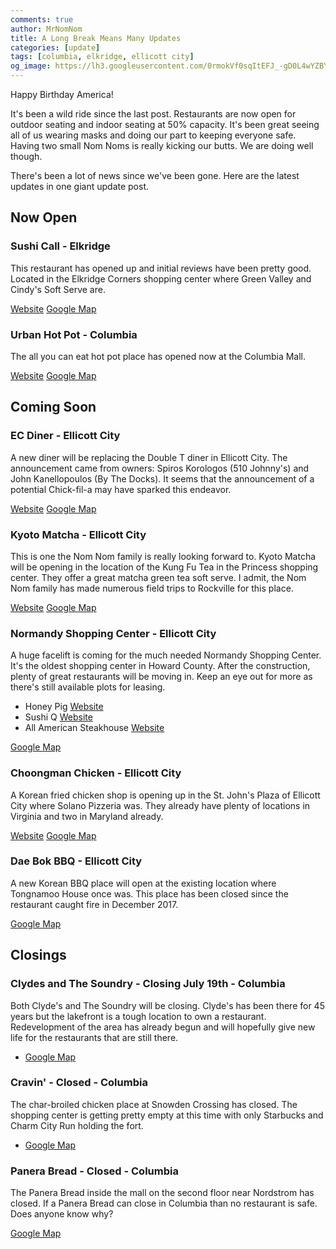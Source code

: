 ```yaml
---
comments: true
author: MrNomNom
title: A Long Break Means Many Updates
categories: [update]
tags: [columbia, elkridge, ellicott city]
og_image: https://lh3.googleusercontent.com/0rmokVf0sqItEFJ_-gD0L4wYZBYioPO8jzC_zco0jB5L0iSAPkmQZxLNSZkxahEOjH3cqZWgfv0XRt61uSEnUI7mILnwF6vw88pRkRiTPbZxHlO7jJCbnVzJbqF3LN0WIel2KuMGKQ=w400
---
```


Happy Birthday America!

It's been a wild ride since the last post.  Restaurants are now open for outdoor seating and indoor seating at 50% capacity. It's been great seeing all of us wearing masks and doing our part to keeping everyone safe. Having two small Nom Noms is really kicking our butts. We are doing well though. 

There's been a lot of news since we've been gone. Here are the latest updates in one giant update post.

<!--more-->

## Now Open

### Sushi Call - Elkridge

This restaurant has opened up and initial reviews have been pretty good. Located in the Elkridge Corners shopping center where Green Valley and Cindy's Soft Serve are. 

[Website](https://sushicallusa.com/)
[Google Map](https://goo.gl/maps/cbJ2x947FfUyFiFv7)

### Urban Hot Pot - Columbia

The all you can eat hot pot place has opened now at the Columbia Mall.

[Website](https://www.urbanhotpot.com/)
[Google Map](https://goo.gl/maps/5TQq528HHZwaNX156)

## Coming Soon

### EC Diner - Ellicott City

A new diner will be replacing the Double T diner in Ellicott City. The announcement came from owners: Spiros Korologos (510 Johnny's) and John Kanellopoulos (By The Docks). It seems that the announcement of a potential Chick-fil-a may have sparked this endeavor.

[Website](https://ecdiner.com/)
[Google Map](https://goo.gl/maps/4Jma7zHvovjeTdNC8)

### Kyoto Matcha - Ellicott City

This is one the Nom Nom family is really looking forward to.  Kyoto Matcha will be opening in the location of the Kung Fu Tea in the Princess shopping center. They offer a great matcha green tea soft serve. I admit, the Nom Nom family has made numerous field trips to Rockville for this place.

[Website](https://www.kyotomatcha.us/)
[Google Map](https://goo.gl/maps/dbJCT7nnuquQWNKo6)

### Normandy Shopping Center - Ellicott City

A huge facelift is coming for the much needed Normandy Shopping Center.  It's the oldest shopping center in Howard County. After the construction, plenty of great restaurants will be moving in. Keep an eye out for more as there's still available plots for leasing.

* Honey Pig [Website](http://www.honeypigbbq.com/)
* Sushi Q [Website](http://www.sushiqmd.com/)
* All American Steakhouse [Website](https://theallamericansteakhouse.com/)

[Google Map](https://goo.gl/maps/KnA6pS5WMrpDBtnHA)

### Choongman Chicken - Ellicott City

A Korean fried chicken shop is opening up in the St. John's Plaza of Ellicott City where Solano Pizzeria was. They already have plenty of locations in Virginia and two in Maryland already. 

[Website](https://cmchickenusa.com/)
[Google Map](https://goo.gl/maps/Zr4q1aBSKF3ic1FBA)

### Dae Bok BBQ - Ellicott City

A new Korean BBQ place will open at the existing location where Tongnamoo House once was. This place has been closed since the restaurant caught fire in December 2017. 

[Google Map](https://goo.gl/maps/mF3Z2TXob8mSjjiX9)

## Closings

### Clydes and The Soundry - Closing July 19th - Columbia

Both Clyde's and The Soundry will be closing. Clyde's has been there for 45 years but the lakefront is a tough location to own a restaurant. Redevelopment of the area has already begun and will hopefully give new life for the restaurants that are still there.

* [Google Map](https://goo.gl/maps/4fzcn8V6yspsFxcX6)

### Cravin' - Closed - Columbia

The char-broiled chicken place at Snowden Crossing has closed. The shopping center is getting pretty empty at this time with only Starbucks and Charm City Run holding the fort.

* [Google Map](https://goo.gl/maps/tr4c7Dnw224QkJoJ7)

### Panera Bread - Closed - Columbia

The Panera Bread inside the mall on the second floor near Nordstrom has closed. If a Panera Bread can close in Columbia than no restaurant is safe. Does anyone know why?

[Google Map](https://goo.gl/maps/sJ5EUr3NViSpqEBE9)
